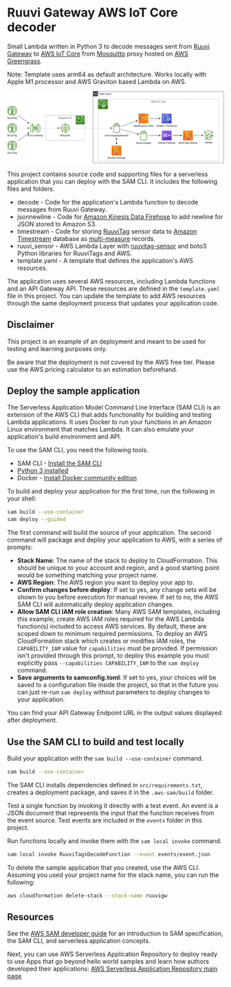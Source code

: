 # Ruuvi Gateway AWS IoT Core decoder

Small Lambda written in Python 3 to decode messages sent from [Ruuvi Gateway](https://ruuvi.com/fi/gateway/) to [AWS IoT Core](https://docs.aws.amazon.com/iot/latest/developerguide/what-is-aws-iot.html) from [Mosquitto](https://mosquitto.org/) proxy hosted on [AWS Greengrass](https://docs.aws.amazon.com/greengrass/v2/developerguide/what-is-iot-greengrass.html). 

Note: Template uses arm64 as default architecture. Works locally with Apple M1 processor and AWS Graviton based Lambda on AWS. 

![Alt text](data/ruuvi_tfc2.png?raw=true "Ruuvi Gateway to AWS IoT Core")

This project contains source code and supporting files for a serverless application that you can deploy with the SAM CLI. It includes the following files and folders.

- decode - Code for the application's Lambda function to decode messages from Ruuvi Gateway.
- jsonnewline - Code for [Amazon Kinesis Data Firehose](https://docs.aws.amazon.com/firehose/latest/dev/what-is-this-service.html) to add newline for JSON stored to Amazon S3.
- timestream - Code for storing [RuuviTag](https://ruuvi.com/ruuvitag/) sensor data to [Amazon Timestream](https://docs.aws.amazon.com/timestream/latest/developerguide/what-is-timestream.html) database as [multi-measure](https://docs.aws.amazon.com/timestream/latest/developerguide/writes.html#writes.writing-data-multi-measure) records. 
- ruuvi_sensor - AWS Lambda Layer with [ruuvitag-sensor](https://github.com/ttu/ruuvitag-sensor) and boto3 Python libraries for RuuviTags and AWS.
- template.yaml - A template that defines the application's AWS resources.

The application uses several AWS resources, including Lambda functions and an API Gateway API. These resources are defined in the `template.yaml` file in this project. You can update the template to add AWS resources through the same deployment process that updates your application code.

## Disclaimer 

This project is an example of an deployment and meant to be used for testing and learning purposes only.

Be aware that the deployment is not covered by the AWS free tier. Please use the AWS pricing calculator to an estimation beforehand.

## Deploy the sample application

The Serverless Application Model Command Line Interface (SAM CLI) is an extension of the AWS CLI that adds functionality for building and testing Lambda applications. It uses Docker to run your functions in an Amazon Linux environment that matches Lambda. It can also emulate your application's build environment and API.

To use the SAM CLI, you need the following tools.

* SAM CLI - [Install the SAM CLI](https://docs.aws.amazon.com/serverless-application-model/latest/developerguide/serverless-sam-cli-install.html)
* [Python 3 installed](https://www.python.org/downloads/)
* Docker - [Install Docker community edition](https://hub.docker.com/search/?type=edition&offering=community)

To build and deploy your application for the first time, run the following in your shell:

```bash
sam build --use-container
sam deploy --guided
```

The first command will build the source of your application. The second command will package and deploy your application to AWS, with a series of prompts:

* **Stack Name**: The name of the stack to deploy to CloudFormation. This should be unique to your account and region, and a good starting point would be something matching your project name.
* **AWS Region**: The AWS region you want to deploy your app to.
* **Confirm changes before deploy**: If set to yes, any change sets will be shown to you before execution for manual review. If set to no, the AWS SAM CLI will automatically deploy application changes.
* **Allow SAM CLI IAM role creation**: Many AWS SAM templates, including this example, create AWS IAM roles required for the AWS Lambda function(s) included to access AWS services. By default, these are scoped down to minimum required permissions. To deploy an AWS CloudFormation stack which creates or modifies IAM roles, the `CAPABILITY_IAM` value for `capabilities` must be provided. If permission isn't provided through this prompt, to deploy this example you must explicitly pass `--capabilities CAPABILITY_IAM` to the `sam deploy` command.
* **Save arguments to samconfig.toml**: If set to yes, your choices will be saved to a configuration file inside the project, so that in the future you can just re-run `sam deploy` without parameters to deploy changes to your application.

You can find your API Gateway Endpoint URL in the output values displayed after deployment.

## Use the SAM CLI to build and test locally

Build your application with the `sam build --use-container` command.

```bash
sam build --use-container
```

The SAM CLI installs dependencies defined in `src/requirements.txt`, creates a deployment package, and saves it in the `.aws-sam/build` folder.

Test a single function by invoking it directly with a test event. An event is a JSON document that represents the input that the function receives from the event source. Test events are included in the `events` folder in this project.

Run functions locally and invoke them with the `sam local invoke` command.

```bash
sam local invoke RuuviTagsDecodeFunction --event events/event.json
```

To delete the sample application that you created, use the AWS CLI. Assuming you used your project name for the stack name, you can run the following:

```bash
aws cloudformation delete-stack --stack-name ruuvigw
```

## Resources

See the [AWS SAM developer guide](https://docs.aws.amazon.com/serverless-application-model/latest/developerguide/what-is-sam.html) for an introduction to SAM specification, the SAM CLI, and serverless application concepts.

Next, you can use AWS Serverless Application Repository to deploy ready to use Apps that go beyond hello world samples and learn how authors developed their applications: [AWS Serverless Application Repository main page](https://aws.amazon.com/serverless/serverlessrepo/)
